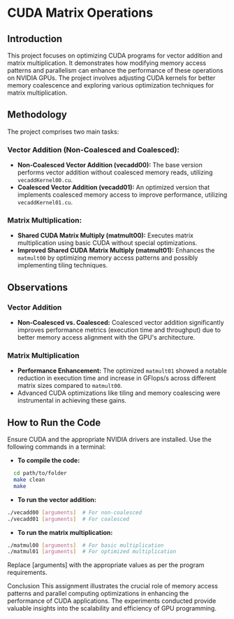 # CUDA Matrix Operations

## Introduction
This project focuses on optimizing CUDA programs for vector addition and matrix multiplication. It demonstrates how modifying memory access patterns and parallelism can enhance the performance of these operations on NVIDIA GPUs. The project involves adjusting CUDA kernels for better memory coalescence and exploring various optimization techniques for matrix multiplication.

## Methodology
The project comprises two main tasks:

### Vector Addition (Non-Coalesced and Coalesced):
- **Non-Coalesced Vector Addition (vecadd00):** The base version performs vector addition without coalesced memory reads, utilizing `vecaddKernel00.cu`.
- **Coalesced Vector Addition (vecadd01):** An optimized version that implements coalesced memory access to improve performance, utilizing `vecaddKernel01.cu`.

### Matrix Multiplication:
- **Shared CUDA Matrix Multiply (matmult00):** Executes matrix multiplication using basic CUDA without special optimizations.
- **Improved Shared CUDA Matrix Multiply (matmult01):** Enhances the `matmult00` by optimizing memory access patterns and possibly implementing tiling techniques.

## Observations
### Vector Addition
- **Non-Coalesced vs. Coalesced:** Coalesced vector addition significantly improves performance metrics (execution time and throughput) due to better memory access alignment with the GPU's architecture.
### Matrix Multiplication
- **Performance Enhancement:** The optimized `matmult01` showed a notable reduction in execution time and increase in GFlops/s across different matrix sizes compared to `matmult00`.
- Advanced CUDA optimizations like tiling and memory coalescing were instrumental in achieving these gains.

## How to Run the Code
Ensure CUDA and the appropriate NVIDIA drivers are installed. Use the following commands in a terminal:

- **To compile the code:**
```bash
  cd path/to/folder
  make clean
  make 
```

- **To run the vector addition:**
```bash
./vecadd00 [arguments]  # For non-coalesced
./vecadd01 [arguments]  # For coalesced 
```

- **To run the matrix multiplication:**
```bash
./matmul00 [arguments]  # For basic multiplication
./matmul01 [arguments]  # For optimized multiplication
```
Replace [arguments] with the appropriate values as per the program requirements.

Conclusion
This assignment illustrates the crucial role of memory access patterns and parallel computing optimizations in enhancing the performance of CUDA applications. The experiments conducted provide valuable insights into the scalability and efficiency of GPU programming.